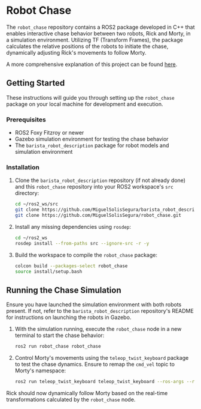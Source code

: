 # Robot Chase

The `robot_chase` repository contains a ROS2 package developed in C++ that enables interactive chase behavior between two robots, Rick and Morty, in a simulation environment. Utilizing TF (Transform Frames), the package calculates the relative positions of the robots to initiate the chase, dynamically adjusting Rick's movements to follow Morty.

A more comprehensive explanation of this project can be found [here](https://miguelsolissegura.com/project/barista-robots-p2).

## Getting Started

These instructions will guide you through setting up the `robot_chase` package on your local machine for development and execution.

### Prerequisites

- ROS2 Foxy Fitzroy or newer
- Gazebo simulation environment for testing the chase behavior
- The `barista_robot_description` package for robot models and simulation environment

### Installation

1. Clone the `barista_robot_description` repository (if not already done) and this `robot_chase` repository into your ROS2 workspace's `src` directory:
   ```bash
   cd ~/ros2_ws/src
   git clone https://github.com/MiguelSolisSegura/barista_robot_description.git
   git clone https://github.com/MiguelSolisSegura/robot_chase.git
   ```

2. Install any missing dependencies using `rosdep`:
   ```bash
   cd ~/ros2_ws
   rosdep install --from-paths src --ignore-src -r -y
   ```

3. Build the workspace to compile the `robot_chase` package:
   ```bash
   colcon build --packages-select robot_chase
   source install/setup.bash
   ```

## Running the Chase Simulation

Ensure you have launched the simulation environment with both robots present. If not, refer to the `barista_robot_description` repository's README for instructions on launching the robots in Gazebo.

1. With the simulation running, execute the `robot_chase` node in a new terminal to start the chase behavior:
   ```bash
   ros2 run robot_chase robot_chase
   ```

2. Control Morty's movements using the `teleop_twist_keyboard` package to test the chase dynamics. Ensure to remap the `cmd_vel` topic to Morty's namespace:
   ```bash
   ros2 run teleop_twist_keyboard teleop_twist_keyboard --ros-args --remap cmd_vel:=/morty/cmd_vel
   ```

Rick should now dynamically follow Morty based on the real-time transformations calculated by the `robot_chase` node.
